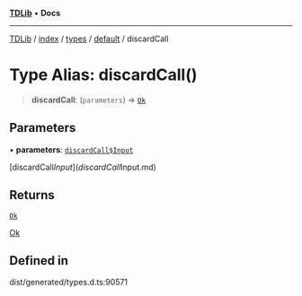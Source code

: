 [**TDLib**](../../../../../../README.md) • **Docs**

***

[TDLib](../../../../../../modules.md) / [index](../../../../../README.md) / [types](../../../README.md) / [default](../README.md) / discardCall

# Type Alias: discardCall()

> **discardCall**: (`parameters`) => [`Ok`](Ok.md)

## Parameters

• **parameters**: [`discardCall$Input`](discardCall$Input.md)

[discardCall$Input](discardCall$Input.md)

## Returns

[`Ok`](Ok.md)

[Ok](Ok.md)

## Defined in

dist/generated/types.d.ts:90571
